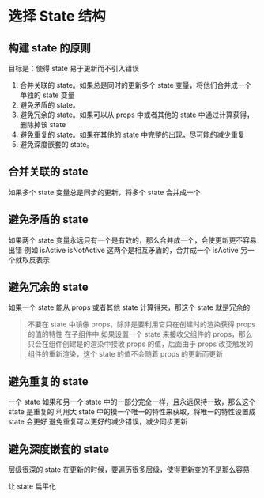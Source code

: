 # 选择 State 结构
## 构建 state 的原则
目标是：使得 state 易于更新而不引入错误

1. 合并关联的 state。如果总是同时的更新多个 state 变量，将他们合并成一个单独的 state 变量
2. 避免矛盾的 state。
3. 避免冗余的 state。如果可以从 props 中或者其他的 state 中通过计算获得，删除掉该 state
4. 避免重复的 state。如果在其他的 state 中完整的出现，尽可能的减少重复
5. 避免深度嵌套的 state。

## 合并关联的 state
如果多个 state 变量总是同步的更新，将多个 state 合并成一个

## 避免矛盾的 state
如果两个 state 变量永远只有一个是有效的，那么合并成一个，会使更新更不容易出错
例如 isActive isNotActive 这两个是相互矛盾的，合并成一个 isActive 另一个就取反表示

## 避免冗余的 state
如果一个 state 能从 props 或者其他 state 计算得来，那这个 state 就是冗余的

> 不要在 state 中镜像 props，除非是要利用它只在创建时的渲染获得 props 的值的特性
> 在子组件中,如果设置一个 state 来接收父组件的 props，那么只会在组件创建是的渲染中接收 props 的值，后面由于 props 改变触发的组件的重新渲染，这个 state 的值不会随着 props 的更新而更新

## 避免重复的 state
一个 state 如果和另一个 state 中的一部分完全一样，且永远保持一致，那么这个 state 是重复的
利用大 state 中的摸一个唯一的特性来获取，将唯一的特性设置成 state 会更好
避免重复可以更好的减少错误，减少同步更新

## 避免深度嵌套的 state
层级很深的 state 在更新的时候，要遍历很多层级，使得更新变的不是那么容易

让 state 扁平化